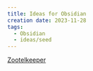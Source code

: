 ```yaml
---
title: Ideas for Obsidian
creation date: 2023-11-28
tags:
  - Obsidian
  - ideas/seed
---
```



[Zootelkeeper](https://github.com/akosbalasko/zoottelkeeper-obsidian-plugin?ref=eleanorkonik.com)